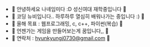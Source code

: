 - 🖤 안녕하세요 나녜임미다 :D 성신여대 재학중입니다 🖤
- 🖤 코딩 뉴비입니다.. 하루하루 열심히 배워나가는 중입니다 :) 🖤
- 🖤 올해 목표 : 웹프로그래밍, c, c++, 파이썬(복습) 🖤
- 🖤 언젠가는 게임을 만들어보는게 꿈입니다,, 🖤
- 🖤 연락처 : hyunkyungj0730@gmail.com 🖤

<!---
imNaNye/imNaNye is a ✨ special ✨ repository because its `README.md` (this file) appears on your GitHub profile.
You can click the Preview link to take a look at your changes.
--->
